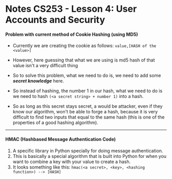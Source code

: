 # Notes CS253 - Lesson 4: User Accounts and Security

#### Problem with current method of Cookie Hashing (using MD5)

* Currently we are creating the cookie as follows: `value,[HASH of the <value>]`
* However, here guessing that what we are using is md5 hash of that value isn't a very difficult thing

* So to solve this problem, what we need to do is, we need to add some **_secret knowledge_** here.
* So instead of hashing, the number 1 in our hash, what we need to do is we need to hash `(<a secret string> + number 1)` into a hash.
* So as long as this secret stays secret, a would be attacker, even if they know our algorithm, won't be able to forge a hash, because it is very difficult to find two inputs that equal to the same hash (this is one of the properties of a good hashing algorithm).

---

#### HMAC (Hashbased Message Authentication Code)
1. A specific library in Python specially for doing message authentication.
2. This is basically a special algorithm that is built into Python for when you want to combine a key with your value to create a hash.
3. It looks something like this:
`hmac(<a secret>, <key>, <hashing function>) --> [HASH]`

